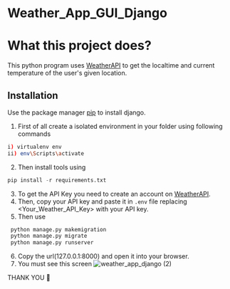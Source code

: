 # Weather_App_GUI_Django

# What this project does?

This python program uses [WeatherAPI](https://www.weatherapi.com/) to get the localtime and current temperature of the user's given location.

## Installation

Use the package manager [pip](https://pip.pypa.io/en/stable/) to install django.

1. First of all create a isolated environment in your folder using following commands

```bash
i) virtualenv env
ii) env\Scripts\activate

```

2. Then install tools using  

 ```python
 pip install -r requirements.txt
```
3. To get the API Key you need to create an account on [WeatherAPI](https://www.weatherapi.com/). 
4. Then, copy your API key and paste it in `.env` file replacing <Your_Weather_API_Key> with your API key.
5. Then use

```python
 python manage.py makemigration
 python manage.py migrate
 python manage.py runserver
 ```

6. Copy the url(127.0.0.1:8000) and open it into your browser.
7. You must see this screen
![weather_app_django (2)](https://github.com/Krish123-lang/Weather_App_GUI_Django/assets/56486342/6c48dd54-7732-400d-b314-efb5cd337b4f)


THANK YOU 🙏
